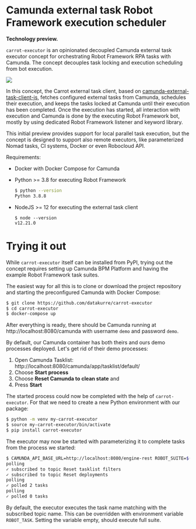 Camunda external task Robot Framework execution scheduler
=========================================================

**Technology preview.**

`carrot-executor` is an opinionated decoupled Camunda external task executor concept for orchestrating Robot Framework RPA tasks with Camunda. The concept decouples task locking and execution scheduling from bot execution.

[![](https://mermaid.ink/img/eyJjb2RlIjoic2VxdWVuY2VEaWFncmFtXG4gICAgcGFydGljaXBhbnQgQ2Fycm90XG4gICAgcGFydGljaXBhbnQgRXhlY3V0b3JcbiAgICBwYXJ0aWNpcGFudCBSb2JvdFxuXG4gICAgQ2Fycm90LT4-Q2FtdW5kYTogRmV0Y2ggYW5kIGxvY2tcbiAgICBsb29wXG4gICAgQ2FtdW5kYS0tPj5DYXJyb3Q6IFRhc2tcbiAgICBwYXJcbiAgICBDYXJyb3QtPj4rRXhlY3V0b3I6IFNjaGVkdWxlXG4gICAgRXhlY3V0b3ItPj4rUm9ib3Q6IEV4ZWN1dGVcbiAgICBwYXJcbiAgICBsb29wXG4gICAgUm9ib3QtPj5DYW11bmRhOiBHZXQgdGFzayB2YXJpYWJsZVxuICAgIENhbXVuZGEtLT4-Um9ib3Q6IFZhcmlhYmxlIHZhbHVlXG4gICAgZW5kXG4gICAgZW5kXG4gICAgcGFyXG4gICAgbG9vcFxuICAgIFJvYm90LT4-Q2FtdW5kYTogU2V0IHRhc2sgdmFyaWFibGVcbiAgICBlbmRcbiAgICBlbmRcbiAgICBhbHRcbiAgICBSb2JvdC0-PkNhbXVuZGE6IENvbXBsZXRlIHRhc2tcbiAgICBlbmRcbiAgICBhbHRcbiAgICBSb2JvdC0-PkNhbXVuZGE6IEhhbmRsZSBmYWlsdXJlXG4gICAgZW5kXG4gICAgYWx0XG4gICAgUm9ib3QtPj5DYW11bmRhOiBIYW5kbGUgQlBNTiBlcnJvclxuICAgIGVuZFxuICAgIFJvYm90LS0-Pi1FeGVjdXRvcjogW2V4aXQgY29kZV1cbiAgICBlbmRcbiAgICBcbiAgICBsb29wIFxuICAgIENhcnJvdC0-PkV4ZWN1dG9yOiBQb2xsIHN0YXR1c1xuICAgIGFsdFxuICAgIEV4ZWN1dG9yLS0-PkNhcnJvdDogW3BlbmRpbmddXG4gICAgQ2Fycm90LT4-Q2FtdW5kYTogRXh0ZW5kIGxvY2tcbiAgICBlbmRcbiAgICBhbHRcbiAgICBFeGVjdXRvci0tPj4tQ2Fycm90OiBbY29tcGxldGVkXVxuICAgIGVuZFxuICAgIGVuZFxuICAgIGVuZCIsIm1lcm1haWQiOnsidGhlbWUiOiJkZWZhdWx0In0sInVwZGF0ZUVkaXRvciI6ZmFsc2UsImF1dG9TeW5jIjp0cnVlLCJ1cGRhdGVEaWFncmFtIjpmYWxzZX0)](https://mermaid-js.github.io/mermaid-live-editor/edit/##eyJjb2RlIjoic2VxdWVuY2VEaWFncmFtXG4gICAgcGFydGljaXBhbnQgQ2Fycm90XG4gICAgcGFydGljaXBhbnQgRXhlY3V0b3JcbiAgICBwYXJ0aWNpcGFudCBSb2JvdFxuXG4gICAgQ2Fycm90LT4-Q2FtdW5kYTogRmV0Y2ggYW5kIGxvY2tcbiAgICBsb29wXG4gICAgQ2FtdW5kYS0tPj5DYXJyb3Q6IFRhc2tcbiAgICBwYXJcbiAgICBDYXJyb3QtPj4rRXhlY3V0b3I6IFNjaGVkdWxlXG4gICAgRXhlY3V0b3ItPj4rUm9ib3Q6IEV4ZWN1dGVcbiAgICBwYXJcbiAgICBsb29wXG4gICAgUm9ib3QtPj5DYW11bmRhOiBHZXQgdGFzayB2YXJpYWJsZVxuICAgIENhbXVuZGEtLT4-Um9ib3Q6IFZhcmlhYmxlIHZhbHVlXG4gICAgZW5kXG4gICAgZW5kXG4gICAgcGFyXG4gICAgbG9vcFxuICAgIFJvYm90LT4-Q2FtdW5kYTogU2V0IHRhc2sgdmFyaWFibGVcbiAgICBlbmRcbiAgICBlbmRcbiAgICBhbHRcbiAgICBSb2JvdC0-PkNhbXVuZGE6IENvbXBsZXRlIHRhc2tcbiAgICBlbmRcbiAgICBhbHRcbiAgICBSb2JvdC0-PkNhbXVuZGE6IEhhbmRsZSBmYWlsdXJlXG4gICAgZW5kXG4gICAgYWx0XG4gICAgUm9ib3QtPj5DYW11bmRhOiBIYW5kbGUgQlBNTiBlcnJvXG4gICAgZW5kXG4gICAgUm9ib3QtLT4-LUV4ZWN1dG9yOiBbZXhpdCBjb2RlXVxuICAgIGVuZFxuICAgIFxuICAgIGxvb3AgXG4gICAgQ2Fycm90LT4-RXhlY3V0b3I6IFBvbGwgc3RhdHVzXG4gICAgYWx0XG4gICAgRXhlY3V0b3ItLT4-Q2Fycm90OiBbcGVuZGluZ11cbiAgICBDYXJyb3QtPj5DYW11bmRhOiBFeHRlbmQgbG9ja1xuICAgIGVuZFxuICAgIGFsdFxuICAgIEV4ZWN1dG9yLS0-Pi1DYXJyb3Q6IFtjb21wbGV0ZWRdXG4gICAgZW5kXG4gICAgZW5kXG4gICAgZW5kIiwibWVybWFpZCI6IntcbiAgXCJ0aGVtZVwiOiBcImRlZmF1bHRcIlxufSIsInVwZGF0ZUVkaXRvciI6ZmFsc2UsImF1dG9TeW5jIjp0cnVlLCJ1cGRhdGVEaWFncmFtIjpmYWxzZX0)

In this concept, the Carrot external task client, based on [camunda-external-task-client-js](https://github.com/camunda/camunda-external-task-client-js), fetches configured external tasks from Camunda, schedules their execution, and keeps the tasks locked at Camunda until their execution has been completed. Once the execution has started, all interaction with execution and Camunda is done by the executing Robot Framework bot, mostly by using dedicated Robot Framework listener and keyword library.

This initial preview provides support for local parallel task execution, but the concept is designed to support also remote executors, like parameterized Nomad tasks, CI systems, Docker or even Robocloud API.

Requirements:

* Docker with Docker Compose for Camunda

* Python >= 3.8 for executing Robot Framework

  ```bash
  $ python --version
  Python 3.8.8
  ```

* NodeJS >= 12 for executing the external task client

  ```
  $ node --version
  v12.21.0
  ```


Trying it out
=============

While `carrot-executor` itself can be installed from PyPI, trying out the concept requires setting up Camunda BPM Platform and having the example Robot Framework task suites.

The easiest way for all this is to clone or download the project repository and starting the preconfigured Camunda with Docker Compose:

```bash
$ git clone https://github.com/datakurre/carrot-executor
$ cd carrot-executor
$ docker-compose up
```

After everything is ready, there should be Camunda running at http://localhost:8080/camunda with username `demo` and password `demo`.

By default, our Camunda container has both theirs and ours demo processes deployed. Let's get rid of their demo processes:

1. Open Camunda Tasklist: http://localhost:8080/camunda/app/tasklist/default/
2. Choose **Start process**
3. Choose **Reset Camunda to clean state** and
4. Press **Start**

The started process could now be completed with the help of `carrot-executor`. For that we need to create a new Python environment with our package:

```bash
$ python -m venv my-carrot-executor
$ source my-carrot-executor/bin/activate
$ pip install carrot-executor
```

The executor may now be started with parameterizing it to complete tasks from the process we started:

```bash
$ CAMUNDA_API_BASE_URL=http://localhost:8080/engine-rest ROBOT_SUITE=$(pwd)/robot/reset.robot CAMUNDA_TOPIC="Reset tasklist filters,Reset deployments" carrot-executor
polling
✓ subscribed to topic Reset tasklist filters
✓ subscribed to topic Reset deployments
polling
✓ polled 2 tasks
polling
✓ polled 0 tasks
```

By default, the executor executes the task name matching with the subscribed topic name. This can be overridden with environment variable `ROBOT_TASK`. Setting the variable empty, should execute full suite.
